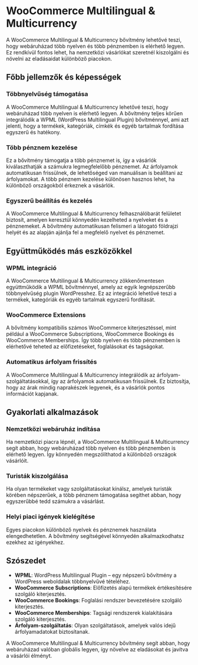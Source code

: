 # WooCommerce Multilingual & Multicurrency

A WooCommerce Multilingual & Multicurrency bővítmény lehetővé teszi, hogy webáruházad több nyelven és több pénznemben is elérhető legyen. Ez rendkívül fontos lehet, ha nemzetközi vásárlókat szeretnél kiszolgálni és növelni az eladásaidat különböző piacokon.

## Főbb jellemzők és képességek

### Többnyelvűség támogatása

A WooCommerce Multilingual & Multicurrency lehetővé teszi, hogy webáruházad több nyelven is elérhető legyen. A bővítmény teljes körűen integrálódik a WPML (WordPress Multilingual Plugin) bővítménnyel, ami azt jelenti, hogy a termékek, kategóriák, címkék és egyéb tartalmak fordítása egyszerű és hatékony.

### Több pénznem kezelése

Ez a bővítmény támogatja a több pénznemet is, így a vásárlók kiválaszthatják a számukra legmegfelelőbb pénznemet. Az árfolyamok automatikusan frissülnek, de lehetőséged van manuálisan is beállítani az árfolyamokat. A több pénznem kezelése különösen hasznos lehet, ha különböző országokból érkeznek a vásárlók.

### Egyszerű beállítás és kezelés

A WooCommerce Multilingual & Multicurrency felhasználóbarát felületet biztosít, amelyen keresztül könnyedén kezelheted a nyelveket és a pénznemeket. A bővítmény automatikusan felismeri a látogató földrajzi helyét és az alapján ajánlja fel a megfelelő nyelvet és pénznemet.

## Együttműködés más eszközökkel

### WPML integráció

A WooCommerce Multilingual & Multicurrency zökkenőmentesen együttműködik a WPML bővítménnyel, amely az egyik legnépszerűbb többnyelvűség plugin WordPresshez. Ez az integráció lehetővé teszi a termékek, kategóriák és egyéb tartalmak egyszerű fordítását.

### WooCommerce Extensions

A bővítmény kompatibilis számos WooCommerce kiterjesztéssel, mint például a WooCommerce Subscriptions, WooCommerce Bookings és WooCommerce Memberships. Így több nyelven és több pénznemben is elérhetővé teheted az előfizetéseket, foglalásokat és tagságokat.

### Automatikus árfolyam frissítés

A WooCommerce Multilingual & Multicurrency integrálódik az árfolyam-szolgáltatásokkal, így az árfolyamok automatikusan frissülnek. Ez biztosítja, hogy az árak mindig naprakészek legyenek, és a vásárlók pontos információt kapjanak.

## Gyakorlati alkalmazások

### Nemzetközi webáruház indítása

Ha nemzetközi piacra lépnél, a WooCommerce Multilingual & Multicurrency segít abban, hogy webáruházad több nyelven és több pénznemben is elérhető legyen. Így könnyedén megszólíthatod a különböző országok vásárlóit.

### Turisták kiszolgálása

Ha olyan termékeket vagy szolgáltatásokat kínálsz, amelyek turisták körében népszerűek, a több pénznem támogatása segíthet abban, hogy egyszerűbbé tedd számukra a vásárlást.

### Helyi piaci igények kielégítése

Egyes piacokon különböző nyelvek és pénznemek használata elengedhetetlen. A bővítmény segítségével könnyedén alkalmazkodhatsz ezekhez az igényekhez.

## Szószedet

- **WPML**: WordPress Multilingual Plugin – egy népszerű bővítmény a WordPress weboldalak többnyelvűvé tételéhez.
- **WooCommerce Subscriptions**: Előfizetés alapú termékek értékesítésére szolgáló kiterjesztés.
- **WooCommerce Bookings**: Foglalási rendszer bevezetésére szolgáló kiterjesztés.
- **WooCommerce Memberships**: Tagsági rendszerek kialakítására szolgáló kiterjesztés.
- **Árfolyam-szolgáltatás**: Olyan szolgáltatások, amelyek valós idejű árfolyamadatokat biztosítanak.

A WooCommerce Multilingual & Multicurrency bővítmény segít abban, hogy webáruházad valóban globális legyen, így növelve az eladásokat és javítva a vásárlói élményt.